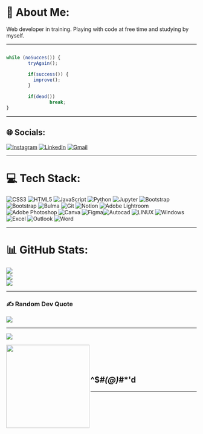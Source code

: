 # 💫 About Me:
Web developer in training. Playing with code at free time and studying by myself.

* * *

```javascript

while (noSucces()) {
        tryAgain();

        if(success()) {
          improve();
        }
 
        if(dead())
                break;
}
```

* * *

## 🌐 Socials:
[![Instagram](https://img.shields.io/badge/Instagram-%23E4405F.svg?logo=Instagram&logoColor=white)](https://instagram.com/_dann_074) [![LinkedIn](https://img.shields.io/badge/LinkedIn-%230077B5.svg?logo=linkedin&logoColor=white)](https://linkedin.com/in/danilo-costa-bento-720319203) 
<a href="https://mail.google.com/mail/?view=cm&source=mailto&to=danilo.costa.freelance@gmail.com" target="_blank">
  <img alt="Gmail" src="https://img.shields.io/badge/Gmail-D14836?logo=gmail&logoColor=white">
</a>

* * *

# 💻 Tech Stack:
![CSS3](https://img.shields.io/badge/css3-%231572B6.svg?style=for-the-badge&logo=css3&logoColor=white) ![HTML5](https://img.shields.io/badge/html5-%23E34F26.svg?style=for-the-badge&logo=html5&logoColor=white) ![JavaScript](https://img.shields.io/badge/javascript-%23323330.svg?style=for-the-badge&logo=javascript&logoColor=%23F7DF1E) ![Python](https://img.shields.io/badge/python-3670A0?style=for-the-badge&logo=python&logoColor=ffdd54) ![Jupyter](https://img.shields.io/badge/Jupyter-F37626.svg?&style=for-the-badge&logo=Jupyter&logoColor=white) ![Bootstrap](https://img.shields.io/badge/bootstrap-%23563D7C.svg?style=for-the-badge&logo=bootstrap&logoColor=white) ![Bootstrap](https://img.shields.io/badge/bootstrap-%23563D7C.svg?style=for-the-badge&logo=bootstrap&logoColor=white) 
![Bulma](https://img.shields.io/badge/Bulma-00D1B2?style=for-the-badge&logo=Bulma&logoColor=white)
![Git](https://img.shields.io/badge/Git-E34F26?style=for-the-badge&logo=git&logoColor=white)
![Notion](https://img.shields.io/badge/Notion-000000?style=for-the-badge&logo=notion&logoColor=white) ![Adobe Lightroom](https://img.shields.io/badge/Adobe%20Lightroom-31A8FF.svg?style=for-the-badge&logo=Adobe%20Lightroom&logoColor=white) ![Adobe Photoshop](https://img.shields.io/badge/adobephotoshop-%2331A8FF.svg?style=for-the-badge&logo=adobephotoshop&logoColor=white) ![Canva](https://img.shields.io/badge/Canva-%2300C4CC.svg?style=for-the-badge&logo=Canva&logoColor=white) 	![Figma](https://img.shields.io/badge/figma-%23F24E1E.svg?style=for-the-badge&logo=figma&logoColor=white)![Autocad](https://img.shields.io/badge/Autocad-black?style=for-the-badge&logo=data%3Aimage%2Fpng%3Bbase64%2CiVBORw0KGgoAAAANSUhEUgAAADIAAAAyCAYAAAAeP4ixAAAEzUlEQVR42u3XA5QcSQAG4Ni27dXZtm3bNlexbds217GdzG4WY9sz%2FV9NvUuvX6a6F3335n%2Fvb9T04EtqGzUqLpFEEgmAWr5s1Y0%2BmfIG7%2FmCaI%2BsoDcuFnRCbm4LpKDOfwLhlSmfNfw1b7Oiy2tQtniuZAOkQVKU2%2BbPusnaSeqi22RdpA5SPamR1KRq8ZwltFY2f%2B684dXkdyoEALs9yjZ363DNm0MVmteHgIdUXY%2BInUYNXSmnxus%2BHZcTAtBWB6T5sxfEIGobExfO5gHVBqE9JwbSVPv2cLlEIA4xkLYEYpMIBJ7tR%2FoLhXQlEI9YiCb2E%2FgvykvV8FIyE2RJ7yfOj4l6NH7koEe3sUL6EEhQLMTy4wyUFefi3UyQGY1uxm8NBuG3%2BlEBVsggAoFYiHv7EfAJBPnNoNYMZavnqwRyh1iIqv3L4JxuXI1rVRqKRv%2FQLwIgg8AG8fsfFAsxPJ%2BIotHd%2ByM4j4%2Fft41ZJQiiUqkaVSnEMW1T4VQy2uhU8u4%2Fx4%2F5zuYKgjh0ug5VCvFfVuBq3NsP0zH7mNXgwwGamI%2BZIU69viML5AExEE3cpygaa8JCOm54IQlFY%2Fl5FjPEJTd0Zvljv0UMpORpV%2F%2Fob3Rc1eV1wB%2Fgxz17T7BDlMauLJAoERA6lfhwHKxJi2H9Yx5tUG8pfMnrpzgWiFml6s4CGSgUQk%2B7DjfCjemdkUwQk8rUjQVyo1CI4bkEsMS5bB%2Fb1FIYu7BAYggkIARin7IRReOYsx22IUuLlXP7Ck%2FNBiuUrV%2BopNMv0EPoTaP%2Fkhz%2Fhl4AVR1eKX03u%2B9k6ZNBmBBLvqUlC6QbgTgYIfRuFxz4eDLOlHmc9c95KBr7%2BLVhQ%2FR6fVNGyAgzK8T0yXgENSa%2B1vgFZR6nvfWrYsd50k6HDdFoNI1Zn0d0UnmwEgGhU0shRQhJHRZIdwLJlSKE9Xmkp%2Fad4Zf%2FD5DeUp1arJD%2B7KdfaUJiyrpFybjnE0xrdiumkQ%2BuyiY1jBEMuako5MLTvwand3uQflg1VfAz%2B%2F0hiPa9kXCsz1y87PXvlGxfOFAiEKCXdeKaDV6jMQpAl%2BVv%2F6QI54s2fj8Udq0BfrcHZzfsRnyrG%2Bl45pTFsCo1SB8%2Fjz9WfvQMHTPlKXB86UYkdbiNFcIeAjFc60tG9n8YXJDDzsSJmHDTczDnK7H0je%2Fxe6MoWFU6%2Fof%2F1jCKHm%2BRq3Fm%2FS7MfPhdOA1mZE1dUiUQ%2F7W%2BZNaj74GErN8tNj7pthfp%2BKKXv6brybe%2FxEMOzV1Fty%2FvyUJO%2BuEqgUAoZGf8BPicbqz%2B5A8EfD7sHjKlNGR3Fq6kH5EGZPz1z1DIivd%2FQXzrGyHbd4D8L3yF3KxjMBeo6L96aK04fi50MuAhQ7rdDatSS7elAKE9MHM5Aj4%2FPDYH9LI8jI17CkG%2FH%2Bu%2BSqSvr%2F0iHhzHYVjv%2BymEhO6HsMN63icZCO3QHvdgTMzj%2BL1xNP5oEoPkznfgz6ax9DWy5veTOt5Gt%2BPb3CTy9MuQNZ%2F%2BVd0XQx4Cmay%2BYEj%2B4dOfkHkvCYhOp2tSQ0xsen2%2FnJSD38lSDiTKUg8mZaccHJ2denBhTurBNLItJw2QooLqIi3ITjmUSj5%2Fas6%2Bg8NkKQe%2FzE498DiAWjUiiSQS5vwDpMezwo7w%2BJQAAAAASUVORK5CYII%3D&logoColor=white) ![LINUX](https://img.shields.io/badge/Linux-FCC624?style=for-the-badge&logo=linux&logoColor=black)
![Windows](https://img.shields.io/badge/Windows-017AD7?style=for-the-badge&logo=windows&logoColor=white)
![Excel](https://img.shields.io/badge/Microsoft_Excel-217346?style=for-the-badge&logo=microsoft-excel&logoColor=white)
![Outlook](https://img.shields.io/badge/Microsoft_Outlook-0078D4?style=for-the-badge&logo=microsoft-outlook&logoColor=white)
![Word](https://img.shields.io/badge/Microsoft_Word-2B579A?style=for-the-badge&logo=microsoft-word&logoColor=white)

* * *

# 📊 GitHub Stats:
![](https://github-readme-stats.vercel.app/api?username=dann074&theme=radical&hide_border=false&include_all_commits=false&count_private=false)<br/>
![](https://github-readme-streak-stats.herokuapp.com/?user=dann074&theme=radical&hide_border=false)<br/>
![](https://github-readme-stats.vercel.app/api/top-langs/?username=dann074&theme=radical&hide_border=false&include_all_commits=false&count_private=false&layout=compact)

* * *

### ✍️ Random Dev Quote
![](https://quotes-github-readme.vercel.app/api?type=vetical&theme=radical)

---
[![](https://visitcount.itsvg.in/api?id=dann074&icon=0&color=0)](https://visitcount.itsvg.in)


<img align="left" display="inline" width="220" src="https://i.pinimg.com/originals/a2/48/ec/a248ec9df3ed34369d7aca4c70a9eddb.jpg">
<br><br><br>

<!-- Proudly created with GPRM ( https://gprm.itsvg.in ) -->

## ^$*#(@)*#*'d

* * *

